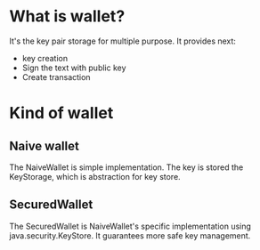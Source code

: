# What is wallet?
It's the key pair storage for multiple purpose. It provides next:
* key creation
* Sign the text with public key
* Create transaction

# Kind of wallet
## Naive wallet
The NaiveWallet is simple implementation. The key is stored the KeyStorage, which is abstraction for key store.

## SecuredWallet
The SecuredWallet is NaiveWallet's specific implementation using java.security.KeyStore. It guarantees more safe key management.
